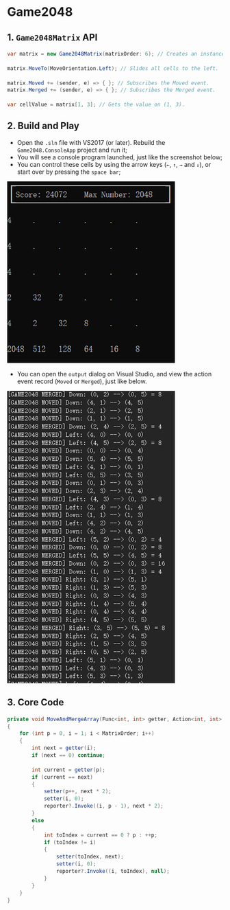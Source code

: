# Game2048

## 1. `Game2048Matrix` API

```csharp
var matrix = new Game2048Matrix(matrixOrder: 6); // Creates an instance of the Game2048Matrix with the specified matrix order.

matrix.MoveTo(MoveOrientation.Left); // Slides all cells to the left.

matrix.Moved += (sender, e) => { }; // Subscribes the Moved event.
matrix.Merged += (sender, e) => { }; // Subscribes the Merged event.

var cellValue = matrix[1, 3]; // Gets the value on (1, 3).

```

## 2. Build and Play

- Open the `.sln` file with VS2017 (or later). Rebuild the `Game2048.ConsoleApp` project and run it;
- You will see a console program launched, just like the screenshot below;
- You can control these cells by using the arrow keys (`←`, `↑`, `→` and `↓`), or start over by pressing the `space bar`;

![console-ui](./Screenshots/cui.png)

- You can open the `output` dialog on Visual Studio, and view the action event record (`Moved` or `Merged`), just like below.

![operation-events-log](./Screenshots/events-log.png)

## 3. Core Code

```csharp
private void MoveAndMergeArray(Func<int, int> getter, Action<int, int> setter, Action<(int from, int to), int?> reporter)
{
    for (int p = 0, i = 1; i < MatrixOrder; i++)
    {
        int next = getter(i);
        if (next == 0) continue;

        int current = getter(p);
        if (current == next)
        {
            setter(p++, next * 2);
            setter(i, 0);
            reporter?.Invoke((i, p - 1), next * 2);
        }
        else
        {
            int toIndex = current == 0 ? p : ++p;
            if (toIndex != i)
            {
                setter(toIndex, next);
                setter(i, 0);
                reporter?.Invoke((i, toIndex), null);
            }
        }
    }
}
```
